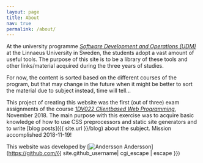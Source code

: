 ```yaml
---
layout: page
title: About
nav: true
permalink: /about/
---
```


At the university programme *[Software Development and Operations (UDM)](https://coursepress.lnu.se/program/utveckling-och-drift-av-mjukvarusystem/)* at the Linnaeus University in Sweden, the students adopt a vast amount of useful tools. The purpose of this site is to be a library of these tools and other links/material acquired during the three years of studies. 

For now, the content is sorted based on the different courses of the program, but that may change in the future when it might be better to sort the material due to subject instead, time will tell...

This project of creating this website was the first (out of three) exam assignments of the course *[1DV022 Client­based Web Programming](https://coursepress.lnu.se/kurs/klientbaserad-webbprogrammering/)*, November 2018. The main purpose with this exercise was to acquire basic knowledge of how to use CSS preprocessors and static site generators and to write [blog posts]({{ site.url }}/blog) about the subject. Mission accomplished 2018-11-19!

This website was developed by [![Andersson](/favicon.ico) Andersson](https://github.com/{{ site.github_username| cgi_escape | escape }})

